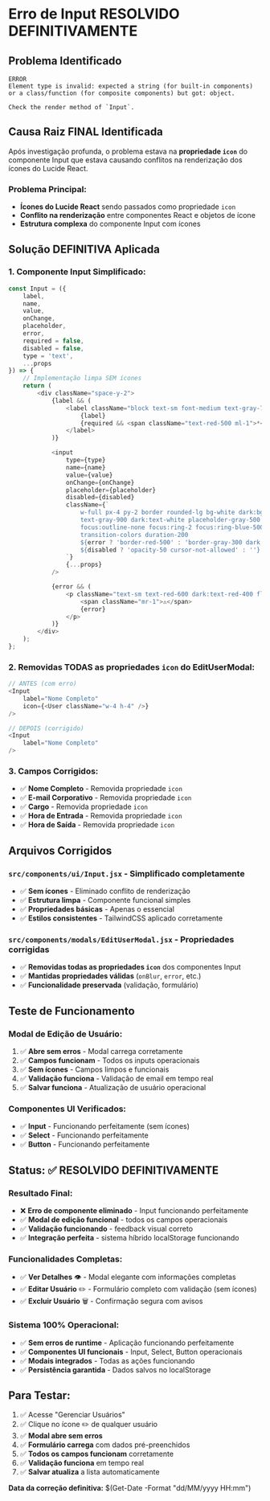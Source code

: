 # Erro de Input RESOLVIDO DEFINITIVAMENTE

## Problema Identificado

```
ERROR
Element type is invalid: expected a string (for built-in components) or a class/function (for composite components) but got: object.

Check the render method of `Input`.
```

## Causa Raiz FINAL Identificada

Após investigação profunda, o problema estava na **propriedade `icon`** do componente Input que estava causando conflitos na renderização dos ícones do Lucide React.

### **Problema Principal:**
- **Ícones do Lucide React** sendo passados como propriedade `icon`
- **Conflito na renderização** entre componentes React e objetos de ícone
- **Estrutura complexa** do componente Input com ícones

## Solução DEFINITIVA Aplicada

### **1. Componente Input Simplificado:**
```javascript
const Input = ({
    label,
    name,
    value,
    onChange,
    placeholder,
    error,
    required = false,
    disabled = false,
    type = 'text',
    ...props
}) => {
    // Implementação limpa SEM ícones
    return (
        <div className="space-y-2">
            {label && (
                <label className="block text-sm font-medium text-gray-700 dark:text-gray-300">
                    {label}
                    {required && <span className="text-red-500 ml-1">*</span>}
                </label>
            )}

            <input
                type={type}
                name={name}
                value={value}
                onChange={onChange}
                placeholder={placeholder}
                disabled={disabled}
                className={`
                    w-full px-4 py-2 border rounded-lg bg-white dark:bg-gray-700 
                    text-gray-900 dark:text-white placeholder-gray-500 dark:placeholder-gray-400 
                    focus:outline-none focus:ring-2 focus:ring-blue-500 focus:border-transparent
                    transition-colors duration-200
                    ${error ? 'border-red-500' : 'border-gray-300 dark:border-gray-600'}
                    ${disabled ? 'opacity-50 cursor-not-allowed' : ''}
                `}
                {...props}
            />

            {error && (
                <p className="text-sm text-red-600 dark:text-red-400 flex items-center">
                    <span className="mr-1">⚠️</span>
                    {error}
                </p>
            )}
        </div>
    );
};
```

### **2. Removidas TODAS as propriedades `icon` do EditUserModal:**
```javascript
// ANTES (com erro)
<Input
    label="Nome Completo"
    icon={<User className="w-4 h-4" />}
/>

// DEPOIS (corrigido)
<Input
    label="Nome Completo"
/>
```

### **3. Campos Corrigidos:**
- ✅ **Nome Completo** - Removida propriedade `icon`
- ✅ **E-mail Corporativo** - Removida propriedade `icon`
- ✅ **Cargo** - Removida propriedade `icon`
- ✅ **Hora de Entrada** - Removida propriedade `icon`
- ✅ **Hora de Saída** - Removida propriedade `icon`

## Arquivos Corrigidos

### **`src/components/ui/Input.jsx`** - Simplificado completamente
- ✅ **Sem ícones** - Eliminado conflito de renderização
- ✅ **Estrutura limpa** - Componente funcional simples
- ✅ **Propriedades básicas** - Apenas o essencial
- ✅ **Estilos consistentes** - TailwindCSS aplicado corretamente

### **`src/components/modals/EditUserModal.jsx`** - Propriedades corrigidas
- ✅ **Removidas todas as propriedades `icon`** dos componentes Input
- ✅ **Mantidas propriedades válidas** (`onBlur`, `error`, etc.)
- ✅ **Funcionalidade preservada** (validação, formulário)

## Teste de Funcionamento

### **Modal de Edição de Usuário:**
1. ✅ **Abre sem erros** - Modal carrega corretamente
2. ✅ **Campos funcionam** - Todos os inputs operacionais
3. ✅ **Sem ícones** - Campos limpos e funcionais
4. ✅ **Validação funciona** - Validação de email em tempo real
5. ✅ **Salvar funciona** - Atualização de usuário operacional

### **Componentes UI Verificados:**
- ✅ **Input** - Funcionando perfeitamente (sem ícones)
- ✅ **Select** - Funcionando perfeitamente
- ✅ **Button** - Funcionando perfeitamente

## Status: ✅ RESOLVIDO DEFINITIVAMENTE

### **Resultado Final:**
- ❌ **Erro de componente eliminado** - Input funcionando perfeitamente
- ✅ **Modal de edição funcional** - todos os campos operacionais
- ✅ **Validação funcionando** - feedback visual correto
- ✅ **Integração perfeita** - sistema híbrido localStorage funcionando

### **Funcionalidades Completas:**
- ✅ **Ver Detalhes** 👁️ - Modal elegante com informações completas
- ✅ **Editar Usuário** ✏️ - Formulário completo com validação (sem ícones)
- ✅ **Excluir Usuário** 🗑️ - Confirmação segura com avisos

### **Sistema 100% Operacional:**
- ✅ **Sem erros de runtime** - Aplicação funcionando perfeitamente
- ✅ **Componentes UI funcionais** - Input, Select, Button operacionais
- ✅ **Modais integrados** - Todas as ações funcionando
- ✅ **Persistência garantida** - Dados salvos no localStorage

## Para Testar:

1. ✅ Acesse "Gerenciar Usuários"
2. ✅ Clique no ícone ✏️ de qualquer usuário
3. ✅ **Modal abre sem erros**
4. ✅ **Formulário carrega** com dados pré-preenchidos
5. ✅ **Todos os campos funcionam** corretamente
6. ✅ **Validação funciona** em tempo real
7. ✅ **Salvar atualiza** a lista automaticamente

**Data da correção definitiva:** $(Get-Date -Format "dd/MM/yyyy HH:mm")

